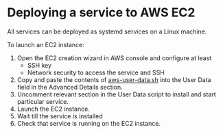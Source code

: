 # Deploying a service to AWS EC2

All services can be deployed as systemd services on a Linux machine.

To launch an EC2 instance:

1. Open the EC2 creation wizard in AWS console and configure at least
    - SSH key
    - Network security to access the service and SSH
2. Copy and paste the contents of [aws-user-data.sh](aws-user-data.sh) into the User Data field
   in the Advanced Details section.
3. Uncomment relevant section in the User Data script to install and start particular service.
4. Launch the EC2 instance.
5. Wait till the service is installed
6. Check that service is running on the EC2 instance.
